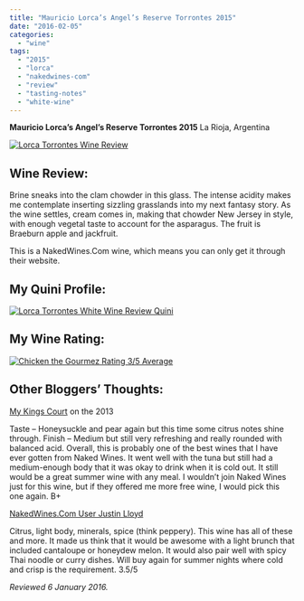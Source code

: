 ```yaml
---
title: "Mauricio Lorca’s Angel’s Reserve Torrontes 2015"
date: "2016-02-05"
categories:
  - "wine"
tags:
  - "2015"
  - "lorca"
  - "nakedwines-com"
  - "review"
  - "tasting-notes"
  - "white-wine"
---
```


**Mauricio Lorca’s Angel’s Reserve Torrontes 2015** La Rioja, Argentina

[![Lorca Torrontes Wine Review](http://s3.amazonaws.com/thegourmez-wpmedia/2016/02/Lorca-Torrontes-334x500.jpg)](http://s3.amazonaws.com/thegourmez-wpmedia/2016/02/Lorca-Torrontes.jpg)

## **Wine Review:**

Brine sneaks into the clam chowder in this glass. The intense acidity makes me contemplate inserting sizzling grasslands into my next fantasy story. As the wine settles, cream comes in, making that chowder New Jersey in style, with enough vegetal taste to account for the asparagus. The fruit is Braeburn apple and jackfruit.

This is a NakedWines.Com wine, which means you can only get it through their website.

## **My Quini Profile:**

[![Lorca Torrontes White Wine Review Quini](http://s3.amazonaws.com/thegourmez-wpmedia/2016/02/Lorca-Torrontes-Quini.jpg)](http://s3.amazonaws.com/thegourmez-wpmedia/2016/02/Lorca-Torrontes-Quini.jpg)

## **My Wine Rating:**

[![Chicken the Gourmez Rating 3/5 Average](http://s3.amazonaws.com/thegourmez-wpmedia/2009/02/rating_chicken11.gif)](http://s3.amazonaws.com/thegourmez-wpmedia/2009/02/rating_chicken11.gif)

## **Other Bloggers’ Thoughts:**

[My Kings Court](http://mykingscourt.com/tag/white-wine/) on the 2013

Taste – Honeysuckle and pear again but this time some citrus notes shine through. Finish – Medium but still very refreshing and really rounded with balanced acid. Overall, this is probably one of the best wines that I have ever gotten from Naked Wines. It went well with the tuna but still had a medium-enough body that it was okay to drink when it is cold out. It still would be a great summer wine with any meal. I wouldn’t join Naked Wines just for this wine, but if they offered me more free wine, I would pick this one again. B+

[NakedWines.Com User Justin Lloyd](https://us.nakedwines.com/wines/mauricio-lorca-angels-selection-torrontes-2015.htm)

Citrus, light body, minerals, spice (think peppery). This wine has all of these and more. It made us think that it would be awesome with a light brunch that included cantaloupe or honeydew melon. It would also pair well with spicy Thai noodle or curry dishes. Will buy again for summer nights where cold and crisp is the requirement. 3.5/5

_Reviewed 6 January 2016._

